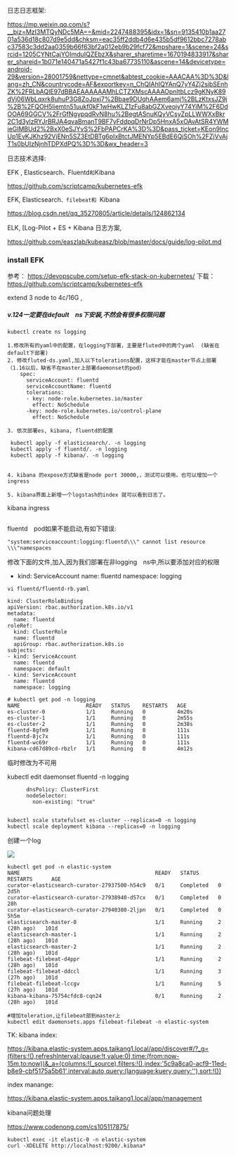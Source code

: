 日志日志框架:

https://mp.weixin.qq.com/s?__biz=MzI3MTQyNDc5MA==&mid=2247488395&idx=1&sn=9135410b1aa2701a536d18c807d9e5dd&chksm=eac35ff2ddb4d6e435b5df9612bbc7278abc37583c3dd2aa0359b66f63bf2a012eb9b29fcf72&mpshare=1&scene=24&srcid=1205CYNtCajYOImduIQZEbzX&sharer_sharetime=1670194833917&sharer_shareid=1b071e140471a5427f1c43ba67735110&ascene=14&devicetype=android-29&version=28001759&nettype=cmnet&abtest_cookie=AAACAA%3D%3D&lang=zh_CN&countrycode=AF&exportkey=n_ChQIAhIQYAnQ7yY4Zj2sibSEnhZK%2FRLbAQIE97dBBAEAAAAAAMhLCTZXMscAAAAOpnltbLcz9gKNyK89dVj06WbLqxrk8uhuP3G8ZoJpxj7%2Bbae9DUqhAAem6amj%2BLzKtxsJZ9j%2B%2FQOH5liemtn51uukf0kF1wHwKLZ1zFu8abGZXveoiyY74YiM%2F6DdOOA69GGCV%2FrGfNgypqdRvN8hu%2BegtASnuKQyVCsyZpLLWWXxBkr2C1d3ylzRYJrBRJA4qvaBmanT9BF7yFddpqDrNrDp5HnxA5xOAvAtSR4YWMieGlMBUd2%2BxX0eSJYvS%2FbPAPCrKA%3D%3D&pass_ticket=KEon9IncUp1EvKJKhz92VjENn5SZ3EtDBTg6pIxBtctJMENYp5EBdE6QjSOh%2FZjVvAjT1s0bUIzNjnhTDPXdPQ%3D%3D&wx_header=3





日志技术选择:



EFK , Elasticsearch`、`Fluentd` 和 `Kibana

https://github.com/scriptcamp/kubernetes-efk



EFK, Elasticsearch`、filebeat和 `Kibana

https://blog.csdn.net/qq_35270805/article/details/124862134



ELK, [Log-Pilot + ES + Kibana 日志方案,

 https://github.com/easzlab/kubeasz/blob/master/docs/guide/log-pilot.md



### install EFK

参考： https://devopscube.com/setup-efk-stack-on-kubernetes/
下载：https://github.com/scriptcamp/kubernetes-efk

extend 3 node to 4c/16G , 

##### v.124一定要在default　ns下安装,不然会有很多权限问题



```
kubectl create ns logging

1.修改所有的yaml中的配置，在logging下部署，主要是fluted中的两个yaml  (缺省在default下部署)
2. 修改fluted-ds.yaml,加入以下tolerations配置，这样才能在master节点上部署（1.16以后，缺省不在master上部署daemonset的pod）
    spec:
      serviceAccount: fluentd
      serviceAccountName: fluentd
      tolerations:
      - key: node-role.kubernetes.io/master
        effect: NoSchedule
      -key: node-role.kubernetes.io/control-plane
        effect: NoSchedule

3. 依次部署es, kibana, fluentd的配置

 kubectl apply -f elasticsearch/. -n logging
 kubectl apply -f fluentd/. -n logging
 kubectl apply -f kibana/. -n logging
        
        
4. kibana 的expose方式缺省是node port 30000,，测试可以使用。也可以增加一个ingress

5. kibana界面上新增一个logstash的index 就可以看到日志了。
```



kibana ingress

```

```

fluentd　pod如果不能启动,有如下错误:

```
"system:serviceaccount:logging:fluentd\\\" cannot list resource \\\"namespaces
```

 

修改下面的文件,加入,因为我们部署在非logging　ns中,所以要添加对应的权限

- kind: ServiceAccount
  name: fluentd
  namespace: logging
  
  

```
vi fluentd/fluentd-rb.yaml 

kind: ClusterRoleBinding
apiVersion: rbac.authorization.k8s.io/v1
metadata:
  name: fluentd
roleRef:
  kind: ClusterRole
  name: fluentd
  apiGroup: rbac.authorization.k8s.io
subjects:
- kind: ServiceAccount
  name: fluentd
  namespace: default
- kind: ServiceAccount
  name: fluentd
  namespace: logging
```



```
# kubectl get pod -n logging
NAME                     READY   STATUS    RESTARTS   AGE
es-cluster-0             1/1     Running   0          4m20s
es-cluster-1             1/1     Running   0          2m55s
es-cluster-2             1/1     Running   0          2m38s
fluentd-8gfm9            1/1     Running   0          111s
fluentd-8jc7x            1/1     Running   0          111s
fluentd-wc69r            1/1     Running   0          111s
kibana-cd67d89cd-rbzlr   1/1     Running   0          4m12s
```



临时修改为不可用

kubectl edit daemonset fluentd -n logging 

```
      dnsPolicy: ClusterFirst
      nodeSelector:
        non-existing: "true"


kubectl scale statefulset es-cluster --replicas=0 -n logging
kubectl scale deployment kibana --replicas=0 -n logging
```

创建一个log



![](/home/qxu/Documents/k8sbook-new/log/k8s-kibana.png)







```
kubectl get pod -n elastic-system
NAME                                           READY   STATUS      RESTARTS      AGE
curator-elasticsearch-curator-27937500-h54c9   0/1     Completed   0             2d5h
curator-elasticsearch-curator-27938940-d57cx   0/1     Completed   0             28h
curator-elasticsearch-curator-27940380-2ljpn   0/1     Completed   0             5h5m
elasticsearch-master-0                         1/1     Running     2 (28h ago)   101d
elasticsearch-master-1                         1/1     Running     2 (28h ago)   101d
elasticsearch-master-2                         1/1     Running     2 (28h ago)   101d
filebeat-filebeat-d4ppr                        1/1     Running     2 (28h ago)   101d
filebeat-filebeat-ddccl                        1/1     Running     3 (27h ago)   101d
filebeat-filebeat-lccgv                        1/1     Running     5 (27h ago)   101d
kibana-kibana-75754cfdc8-cqn24                 0/1     Running     2 (28h ago)   101d
```



```
#增加toleration,让filebeat部到master上
kubectl edit daemonsets.apps filebeat-filebeat -n elastic-system

```

TK: kibana index:

https://kibana.elastic-system.apps.taikang1.local/app/discover#/?_g=(filters:!(),refreshInterval:(pause:!t,value:0),time:(from:now-15m,to:now))&_a=(columns:!(_source),filters:!(),index:'5c9a8ca0-acf9-11ed-b8e9-cbf5175a5b61',interval:auto,query:(language:kuery,query:''),sort:!())



index manange:

https://kibana.elastic-system.apps.taikang1.local/app/management



kibana问题处理

https://www.codenong.com/cs105117875/

```
kubectl exec -it elastic-0 -n elastic-system
curl -XDELETE http://localhost:9200/.kibana*
```

